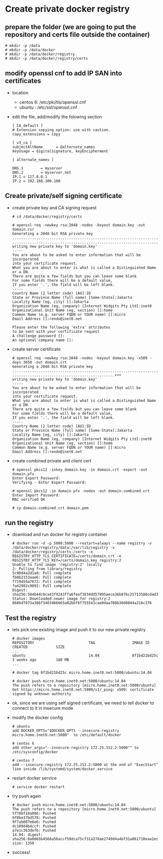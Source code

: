 
# Create private docker registry


## prepare the folder (we are going to put the repository and certs file outside the container)

```
# mkdir -p /data
# mkdir -p /data/docker
# mkdir -p /data/docker/registry
# mkdir -p /data/docker/registry/certs
```


## modify openssl cnf to add IP SAN into certificates

* location
  * centos 6:  /etc/pki/tls/openssl.cnf
  * ubuntu  : /etc/ssl/openssl.cnf
  
* edit the file, add/modify the folowing section

  ```
  [ CA_default ]
  # Extension copying option: use with caution.
  copy_extensions = copy
  
  [ v3_ca ]
  subjectAltName      = @alternate_names
  keyUsage = digitalSignature, keyEncipherment
  
  [ alternate_names ]
  
  DNS.1        = myserver
  DNS.2        = myserver.net
  IP.1 = 127.0.0.1
  IP.2 = 192.168.100.100
  ```

## Create private/self signing certificate

* create private key and CA signing request

  ```
  # cd /data/docker/registry/certs
  
  # openssl req -newkey rsa:2048 -nodes -keyout domain.key -out domain.csr
  Generating a 2048 bit RSA private key
  ....................................................................+++
  ......................................................................................................................................................+++
  writing new private key to 'domain.key'
  -----
  You are about to be asked to enter information that will be incorporated
  into your certificate request.
  What you are about to enter is what is called a Distinguished Name or a DN.
  There are quite a few fields but you can leave some blank
  For some fields there will be a default value,
  If you enter '.', the field will be left blank.
  -----
  Country Name (2 letter code) [AU]:ID
  State or Province Name (full name) [Some-State]:Jakarta
  Locality Name (eg, city) []:Jakarta
  Organization Name (eg, company) [Internet Widgits Pty Ltd]:inet0
  Organizational Unit Name (eg, section) []:home
  Common Name (e.g. server FQDN or YOUR name) []:micro
  Email Address []:rendo@inet0.net
  
  Please enter the following 'extra' attributes
  to be sent with your certificate request
  A challenge password []:
  An optional company name []:
  ```

* create server certificate

  ```
  # openssl req -newkey rsa:2048 -nodes -keyout domain.key -x509 -days 3650 -out domain.crt
  Generating a 2048 bit RSA private key
  ........................................................................................+++
  ...............................................+++
  writing new private key to 'domain.key'
  -----
  You are about to be asked to enter information that will be incorporated
  into your certificate request.
  What you are about to enter is what is called a Distinguished Name or a DN.
  There are quite a few fields but you can leave some blank
  For some fields there will be a default value,
  If you enter '.', the field will be left blank.
  -----
  Country Name (2 letter code) [AU]:ID
  State or Province Name (full name) [Some-State]:Jakarta
  Locality Name (eg, city) []:Jakarta
  Organization Name (eg, company) [Internet Widgits Pty Ltd]:inet0
  Organizational Unit Name (eg, section) []:home
  Common Name (e.g. server FQDN or YOUR name) []:micro
  Email Address []:rendo@inet0.net
  ```

* create combined private and client cert

  ```
  # openssl pkcs12 -inkey domain.key -in domain.crt -export -out domain.pfx
  Enter Export Password:
  Verifying - Enter Export Password:
  
  # openssl pkcs12 -in domain.pfx -nodes -out domain.combined.crt
  Enter Import Password:
  MAC verified OK
  
  # cp domain.combined.crt domain.pem
  ```

## run the registry

* download and run docker for registry container
  
  ```
  # docker run -d -p 5000:5000 --restart=always --name registry -v /data/docker/registry/data:/var/lib/registry -v /data/docker/registry/certs:/certs -e REGISTRY_HTTP_TLS_CERTIFICATE=/certs/domain.crt -e REGISTRY_HTTP_TLS_KEY=/certs/domain.key registry:2
  Unable to find image 'registry:2' locally
  2: Pulling from library/registry
  5c90d4a2d1a8: Pull complete
  fb8b2153aae6: Pull complete
  f719459a7672: Pull complete
  fa42982c9892: Pull complete
  Digest: sha256:504b44c0ca43f9243ffa6feaf3934dd57895aece36b87bc25713588cdad3dd10
  Status: Downloaded newer image for registry:2
  8686d7073a386f3403466665a02bbf6f755541cae0daa708b30d8844a316c376
  ```

## Test the registry

* lets pick one existing image and push it to our new private registry

  ```
  # docker images
  REPOSITORY                         TAG                 IMAGE ID            CREATED             SIZE
  ...
  ubuntu                             14.04               8f1bd21bd25c        3 weeks ago         188 MB
  ...
  
  # docker tag 8f1bd21bd25c micro.home.inet0.net:5000/ubuntu:14.04
  
  # docker push micro.home.inet0.net:5000/ubuntu:14.04
  The push refers to a repository [micro.home.inet0.net:5000/ubuntu]
  Get https://micro.home.inet0.net:5000/v1/_ping: x509: certificate signed by unknown authority
  ```

* ok, since we are using self signed certificate, we need to tell docker to connect to it in insecure mode

* modify the docker config

  ```
  # ubuntu
  add DOCKER_OPTS="$DOCKER_OPTS --insecure-registry micro.home.inet0.net:5000"  to /etc/default/docker
  
  # centos 6
  add other_args="--insecure-registry 172.25.152.2:5000"" to /etc/sysconfig/docker
  
  # centos 7
  add --insecure-registry 172.25.152.2:5000 at the end of "ExecStart" line inside /lib/systemd/system/docker.service
  ```
  
* restart docker service

  ```
  # service docker restart
  ```

* try push again

  ```
  # docker push micro.home.inet0.net:5000/ubuntu:14.04
  The push refers to a repository [micro.home.inet0.net:5000/ubuntu]
  5f70bf18a086: Pushed
  6f8be37bd578: Pushed
  9f7ab087e6e6: Pushed
  dc109d4b4ccf: Pushed
  a7e1c363defb: Pushed
  14.04: digest: sha256:8a8665b4568a56accf58dca75cf31a278ae2749d4a4bf31a861710eaa1ec4f01 size: 1358
  ```

* success!

